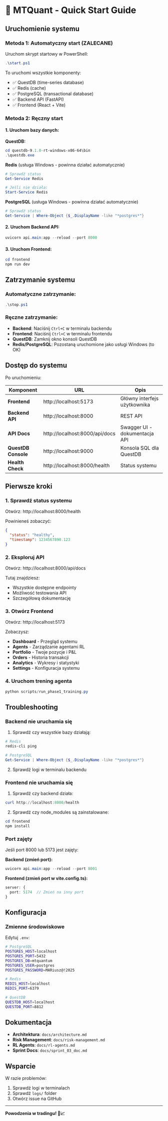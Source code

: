 # 🚀 MTQuant - Quick Start Guide

## Uruchomienie systemu

### Metoda 1: Automatyczny start (ZALECANE)

Uruchom skrypt startowy w PowerShell:

```powershell
.\start.ps1
```

To uruchomi wszystkie komponenty:
- ✅ QuestDB (time-series database)
- ✅ Redis (cache)
- ✅ PostgreSQL (transactional database)
- ✅ Backend API (FastAPI)
- ✅ Frontend (React + Vite)

### Metoda 2: Ręczny start

#### 1. Uruchom bazy danych:

**QuestDB:**
```powershell
cd questdb-9.1.0-rt-windows-x86-64\bin
.\questdb.exe
```

**Redis** (usługa Windows - powinna działać automatycznie)
```powershell
# Sprawdź status
Get-Service Redis

# Jeśli nie działa:
Start-Service Redis
```

**PostgreSQL** (usługa Windows - powinna działać automatycznie)
```powershell
# Sprawdź status
Get-Service | Where-Object {$_.DisplayName -like "*postgres*"}
```

#### 2. Uruchom Backend API:

```powershell
uvicorn api.main:app --reload --port 8000
```

#### 3. Uruchom Frontend:

```powershell
cd frontend
npm run dev
```

## Zatrzymanie systemu

### Automatyczne zatrzymanie:

```powershell
.\stop.ps1
```

### Ręczne zatrzymanie:

- **Backend**: Naciśnij `Ctrl+C` w terminalu backendu
- **Frontend**: Naciśnij `Ctrl+C` w terminalu frontendu
- **QuestDB**: Zamknij okno konsoli QuestDB
- **Redis/PostgreSQL**: Pozostaną uruchomione jako usługi Windows (to OK)

## Dostęp do systemu

Po uruchomieniu:

| Komponent | URL | Opis |
|-----------|-----|------|
| **Frontend** | http://localhost:5173 | Główny interfejs użytkownika |
| **Backend API** | http://localhost:8000 | REST API |
| **API Docs** | http://localhost:8000/api/docs | Swagger UI - dokumentacja API |
| **QuestDB Console** | http://localhost:9000 | Konsola SQL dla QuestDB |
| **Health Check** | http://localhost:8000/health | Status systemu |

## Pierwsze kroki

### 1. Sprawdź status systemu

Otwórz: http://localhost:8000/health

Powinieneś zobaczyć:
```json
{
  "status": "healthy",
  "timestamp": 1234567890.123
}
```

### 2. Eksploruj API

Otwórz: http://localhost:8000/api/docs

Tutaj znajdziesz:
- Wszystkie dostępne endpointy
- Możliwość testowania API
- Szczegółową dokumentację

### 3. Otwórz Frontend

Otwórz: http://localhost:5173

Zobaczysz:
- **Dashboard** - Przegląd systemu
- **Agents** - Zarządzanie agentami RL
- **Portfolio** - Twoje pozycje i P&L
- **Orders** - Historia transakcji
- **Analytics** - Wykresy i statystyki
- **Settings** - Konfiguracja systemu

### 4. Uruchom trening agenta

```powershell
python scripts/run_phase1_training.py
```

## Troubleshooting

### Backend nie uruchamia się

1. Sprawdź czy wszystkie bazy działają:
```powershell
# Redis
redis-cli ping

# PostgreSQL
Get-Service | Where-Object {$_.DisplayName -like "*postgres*"}
```

2. Sprawdź logi w terminalu backendu

### Frontend nie uruchamia się

1. Sprawdź czy backend działa:
```powershell
curl http://localhost:8000/health
```

2. Sprawdź czy node_modules są zainstalowane:
```powershell
cd frontend
npm install
```

### Port zajęty

Jeśli port 8000 lub 5173 jest zajęty:

**Backend (zmień port):**
```powershell
uvicorn api.main:app --reload --port 8001
```

**Frontend (zmień port w vite.config.ts):**
```typescript
server: {
  port: 5174  // Zmień na inny port
}
```

## Konfiguracja

### Zmienne środowiskowe

Edytuj `.env`:

```bash
# PostgreSQL
POSTGRES_HOST=localhost
POSTGRES_PORT=5432
POSTGRES_DB=mtquantum
POSTGRES_USER=postgres
POSTGRES_PASSWORD=MARiusz@!2025

# Redis
REDIS_HOST=localhost
REDIS_PORT=6379

# QuestDB
QUESTDB_HOST=localhost
QUESTDB_PORT=8812
```

## Dokumentacja

- **Architektura**: `docs/architecture.md`
- **Risk Management**: `docs/risk-management.md`
- **RL Agents**: `docs/rl-agents.md`
- **Sprint Docs**: `docs/sprint_03_doc.md`

## Wsparcie

W razie problemów:
1. Sprawdź logi w terminalach
2. Sprawdź `logs/` folder
3. Otwórz issue na GitHub

---

**Powodzenia w tradingu! 🚀📈**


